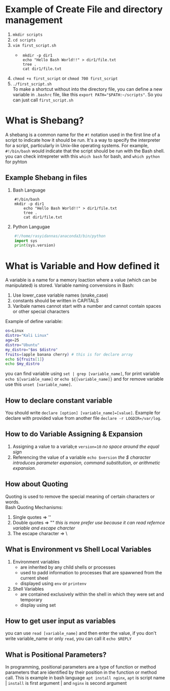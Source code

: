 # Example of Create File and directory management

1. `mkdir scripts`
2. `cd scripts`
3. `vim first_script.sh`
   - ```Shell
      mkdir -p dir1
      echo "Hello Bash World!!" > dir1/file.txt
      tree .
      cat dir1/file.txt
     ```
4. `chmod +x first_script` or `chmod 700 first_script`
5. `./first_script.sh`  
   To make a shortcut without into the directory file, you can define a new variable in `.bashrc` file, like this `export PATH="$PATH:~/scripts"`. So you can just call `first_script.sh`

# What is Shebang?

A shebang is a common name for the `#!` notation used in the first line of a script to indicate how it should be run. It's a way to specify the interpreter for a script, particularly in Unix-like operating systems. For example, `#!/bin/bash` would indicate that the script should be run with the Bash shell.  
you can check intrepreter with this `which bash` for bash, and `which python` for pyhton

## Example Shebang in files

1. Bash Language

```Shell
	#!/bin/bash
	mkdir -p dir1
        echo "Hello Bash World!!" > dir1/file.txt
        tree .
        cat dir1/file.txt
```

2. Python Langugae

```Python
	#!/home/rasyidannas/anaconda3/bin/python
	import sys
	print(sys.version)
```

# What is Variable and How defined it

A variable is a name for a memory loaction where a value (which can be manipulated) is stored.
Variable naming convensions in Bash:

1. Use lower_case variable names (snake_case)
2. constants should be written in CAPITALS
3. Varibale names cannot start with a number and cannot contain spaces or other special characters

Example of define variable:

```Bash
os=Linux
distro="Kali Linux"
age=25
distro="Ubuntu"
my_distro="$os $distro"
fruits=(apple banana cherry) # this is for declare array
echo ${fruits[1]}
echo $my_distro
```

you can find variable using `set | grep [variable_name]`, for print variable `echo $[variable_name]` or `echo ${[variable_name]}` and for remove variable use this `unset [variable_name]`.

## How to declare constant variable

You should write `declare [option] [variable_name]=[value]`. Example for declare with provided value from another file `declare -r LOGDIR=/var/log`.

## How to do Variable Assigning & Expansion

1. Assigning a value to a variab;e
   `version=10` _no space around the equal sign_
2. Referencing the value of a variable
   `echo $version` _the $ character introduces parameter expansion, command substitution, or arithmetic expansion._

## How about Quoting

Quoting is used to remove the special meaning of certain characters or words.  
Bash Quoting Mechanisms:

1. Single quotes => ''
2. Double quotes => "" _this is more prefer use because it can read refernce variable and escape charcter_
3. The escape character => \

## What is Environment vs Shell Local Variables

1. Environment variables
   - are inherited by any child shells or processes
   - used to padd information to processes that are spawwned from the current sheel
   - displayed using `env` or `printenv`
2. Shell Variables
   - are contained exclusively within the shell in which they were set and temporary
   - display using set

## How to get user input as variables

you can use `read [variable_name]` and then enter the value, if you don't write variable_name or only `read`, you can call it `echo $REPLY`

## What is Positional Parameters?

In programming, positional parameters are a type of function or method parameters that are identified by their position in the function or method call. This is example in bash language `apt install nginx`, `apt` is script name | `install` is first argument | and `nginx` is second argument
